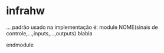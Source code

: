 # infrahw
...
padrão usado na implementação é:
module NOME(sinais de controle,...,inputs,...,outputs)
blabla

endmodule
